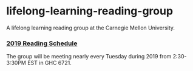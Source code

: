 # lifelong-learning-reading-group

A lifelong learning reading group at the Carnegie Mellon University.


### [2019 Reading Schedule](https://github.com/MadFunMaker/lifelong-learning-reading-group/wiki/Summer-2019-Reading-Schedule)

The group will be meeting nearly every Tuesday during 2019 from 2:30-3:30PM EST in GHC 6721.
